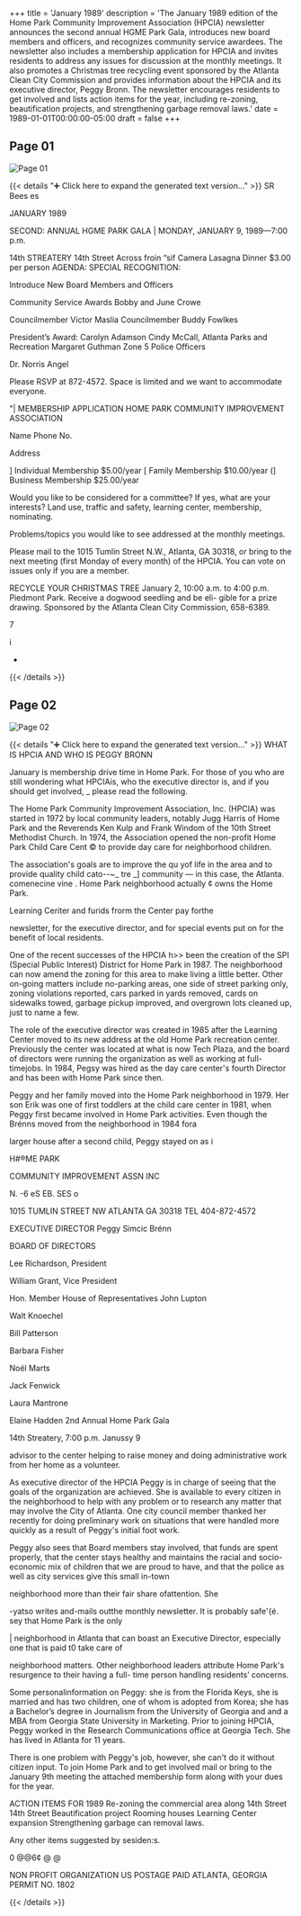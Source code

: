 +++
title = 'January 1989'
description = 'The January 1989 edition of the Home Park Community Improvement Association (HPCIA) newsletter announces the second annual HGME Park Gala, introduces new board members and officers, and recognizes community service awardees. The newsletter also includes a membership application for HPCIA and invites residents to address any issues for discussion at the monthly meetings. It also promotes a Christmas tree recycling event sponsored by the Atlanta Clean City Commission and provides information about the HPCIA and its executive director, Peggy Bronn. The newsletter encourages residents to get involved and lists action items for the year, including re-zoning, beautification projects, and strengthening garbage removal laws.'
date = 1989-01-01T00:00:00-05:00
draft = false
+++



## Page 01

![Page 01](/hpcia-newsletter-archive/1989-01_01.jpg)

{{< details "➕ Click here to expand the generated text version..." >}}
SR Bees es

JANUARY 1989

SECOND: ANNUAL HGME PARK GALA |
MONDAY, JANUARY 9, 1989—7:00 p.m.

14th STREATERY
14th Street Across froin “sif Camera
Lasagna Dinner
$3.00 per person
AGENDA: SPECIAL RECOGNITION:

Introduce New Board Members and Officers

Community Service Awards Bobby and June Crowe

Councilmember Victor Maslia
Councilmember Buddy Fowlkes

President’s Award: Carolyn Adamson
Cindy McCall, Atlanta Parks and Recreation
Margaret Guthman Zone 5 Police Officers

Dr. Norris Angel

Please RSVP at 872-4572. Space is limited and we want to accommodate everyone.

"| MEMBERSHIP APPLICATION HOME PARK COMMUNITY IMPROVEMENT ASSOCIATION

Name Phone No.

Address

] Individual Membership $5.00/year [ Family Membership $10.00/year (] Business Membership $25.00/year

Would you like to be considered for a committee? If yes, what are your interests? Land use, traffic and safety,
learning center, membership, nominating.

Problems/topics you would like to see addressed at the monthly meetings.

Please mail to the 1015 Tumlin Street N.W., Atlanta, GA 30318, or bring to the next meeting (first Monday of every month) of the HPCIA. You
can vote on issues only if you are a member.

RECYCLE YOUR CHRISTMAS TREE
January 2, 10:00 a.m. to 4:00 p.m. Piedmont Park. Receive a dogwood seedling and be eli-
gible for a prize drawing. Sponsored by the Atlanta Clean City Commission, 658-6389.

7

i

-


{{< /details >}}




## Page 02

![Page 02](/hpcia-newsletter-archive/1989-01_02.jpg)

{{< details "➕ Click here to expand the generated text version..." >}}
WHAT IS HPCIA AND
WHO IS PEGGY BRONN

January is membership drive time in Home Park. For
those of you who are still wondering what HPCIAis, who
the executive director is, and if you should get involved,
_ please read the following.

The Home Park Community Improvement
Association, Inc. (HPCIA) was started in 1972 by local
community leaders, notably Jugg Harris of Home Park
and the Reverends Ken Kulp and Frank Windom of the
10th Street Methodist Church. In 1974, the Association
opened the non-profit Home Park Child Care Cent © to
provide day care for neighborhood children.

The association's goals are to improve the qu yof
life in the area and to provide quality child cato--~_ tre _]
community — in this case, the Atlanta. comenecine vine .
Home Park neighborhood actually ¢ owns the Home Park.

Learning Ceriter and furids frorm the Center pay forthe

newsletter, for the executive director, and for special
events put on for the benefit of local residents.

One of the recent successes of the HPCIA h>> been
the creation of the SPI (Special Public Interest) District for
Home Park in 1987. The neighborhood can now amend
the zoning for this area to make living a little better. Other
on-going matters include no-parking areas, one side of
street parking only, zoning violations reported, cars
parked in yards removed, cards on sidewalks towed,
garbage pickup improved, and overgrown lots cleaned
up, just to name a few.

The role of the executive director was created in 1985
after the Learning Center moved to its new address at the
old Home Park recreation center. Previously the center
was located at what is now Tech Plaza, and the board of
directors were running the organization as well as
working at full-timejobs. In 1984, Pegsy was hired as the
day care center's fourth Director and has been with Home
Park since then.

Peggy and her family moved into the Home Park
neighborhood in 1979. Her son Erik was one of first
toddlers at the child care center in 1981, when Peggy first
became involved in Home Park activities. Even though
the Brénns moved from the neighborhood in 1984 fora

larger house after a second child, Peggy stayed on as i

H#®ME PARK

COMMUNITY IMPROVEMENT ASSN INC

N. -6 eS EB. SES o

1015 TUMLIN STREET NW ATLANTA GA 30318 TEL 404-872-4572

EXECUTIVE DIRECTOR
Peggy Simcic Brénn

BOARD OF DIRECTORS

Lee Richardson, President

William Grant, Vice President

Hon. Member House of
Representatives John Lupton

Walt Knoechel

Bill Patterson

Barbara Fisher

Noél Marts

Jack Fenwick

Laura Mantrone

Elaine Hadden 2nd Annual Home Park Gala

14th Streatery, 7:00 p.m. Janussy 9

advisor to the center helping to raise money and doing
administrative work from her home as a volunteer.

As executive director of the HPCIA Peggy is in charge
of seeing that the goals of the organization are achieved.
She is available to every citizen in the neighborhood to
help with any problem or to research any matter that may
involve the City of Atlanta. One city council member
thanked her recently for doing preliminary work on
situations that were handled more quickly as a result of
Peggy's initial foot work.

Peggy also sees that Board members stay involved,
that funds are spent properly, that the center stays
healthy and maintains the racial and socio-economic mix
of children that we are proud to have, and that the police
as well as city services give this small in-town

neighborhood more than their fair share ofattention. She

-yatso writes and-mails outthe monthly newsletter.
It is probably safe'{é. sey that Home Park is the only

| neighborhood in Atlanta that can boast an Executive
Director, especially one that is paid t0 take care of

neighborhood matters. Other neighborhood leaders
attribute Home Park's resurgence to their having a full-
time person handling residents’ concerns.

Some personalinformation on Peggy: she is from the
Florida Keys, she is married and has two children, one of
whom is adopted from Korea; she has a Bachelor’s
degree in Journalism from the University of Georgia and
and a MBA from Georgia State University in Marketing.
Prior to joining HPCIA, Peggy worked in the Research
Communications office at Georgia Tech. She has lived in
Atlanta for 11 years.

There is one problem with Peggy's job, however, she
can't do it without citizen input. To join Home Park and
to get involved mail or bring to the January 9th meeting
the attached membership form along with your dues for
the year.

ACTION ITEMS FOR 1989
Re-zoning the commercial area along 14th Street
14th Street Beautification project
Rooming houses
Learning Center expansion
Strengthening garbage can removal laws.

Any other items suggested by sesiden:s.

0 @@6¢ @ @

NON PROFIT
ORGANIZATION
US POSTAGE PAID
ATLANTA, GEORGIA
PERMIT NO. 1802


{{< /details >}}


